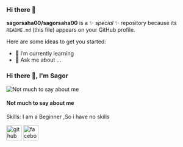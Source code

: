 ### Hi there 👋

 
**sagorsaha00/sagorsaha00** is a ✨ _special_ ✨ repository because its `README.md` (this file) appears on your GitHub profile.

Here are some ideas to get you started:

 
- 🌱 I’m currently learning
- 💬 Ask me about ...
 
 ### Hi there 👋, I'm   Sagor 
 ![  Not much to say about me ](https://scontent.fdac5-1.fna.fbcdn.net/v/t1.6435-9/121133547_815353169277231_4215690556796433149_n.jpg?_nc_cat=100&ccb=1-7&_nc_sid=c21ed2&_nc_eui2=AeFGCyHW2B-8i_Xkx0uuCviY176ymtMMoRPXvrKa0wyhE7KbK7IUvhSxhubJjcKTat9VGtXUaOciZogTZcgoMpl5&_nc_ohc=AnYNvtVfQXgAX8VlIrQ&_nc_ht=scontent.fdac5-1.fna&oh=00_AfA_ekRwn5JPwNEFwK4WMDkKzS_IOSNVxTdqyc2-ZQPXtA&oe=64FECC39)
####   Not much to say about me 


 
 

Skills: I am a Beginner ,So  i have no skills

[<img src='https://cdn.jsdelivr.net/npm/simple-icons@3.0.1/icons/github.svg' alt='github' height='40'>](https://github.com/hub.com/sagorsaha00)  [<img src='https://cdn.jsdelivr.net/npm/simple-icons@3.0.1/icons/facebook.svg' alt='facebook' height='40'>](https://www.facebook.com/https://www.facebook.com/sagor.saha.55/)  


  
